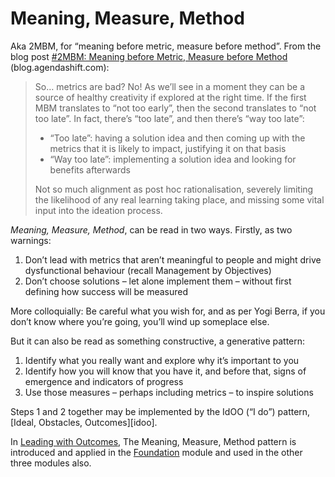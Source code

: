 # Meaning, Measure, Method

Aka 2MBM, for “meaning before metric, measure before method”. From the blog post [#2MBM: Meaning before Metric, Measure before Method](https://blog.agendashift.com/2020/07/02/2mbm-meaning-before-metric-measure-before-method/) (blog.agendashift.com):

> So…  metrics are bad? No! As we’ll see in a moment they can be a source of healthy creativity if explored at the right time. If the first MBM translates to “not too early”, then the second translates to “not too late”. In fact, there’s “too late”, and then there’s “way too late”:
>
> * “Too late”: having a solution idea and then coming up with the metrics that it is likely to impact, justifying it on that basis
> * “Way too late”: implementing a solution idea and looking for benefits afterwards
>
> Not so much alignment as post hoc rationalisation, severely limiting the likelihood of any real learning taking place, and missing some vital input into the ideation process.

*Meaning, Measure, Method*, can be read in two ways. Firstly, as two warnings:

1.  Don’t lead with metrics that aren’t meaningful to people and might drive dysfunctional behaviour (recall Management by Objectives)
2.  Don’t choose solutions – let alone implement them – without first defining how success will be measured

More colloquially: Be careful what you wish for, and as per Yogi Berra, if you don’t know where you’re going, you’ll wind up someplace else.

But it can also be read as something constructive, a generative pattern:

1.  Identify what you really want and explore why it’s important to you 
2.  Identify how you will know that you have it, and before that, signs of emergence and indicators of progress
3.  Use those measures – perhaps including metrics – to inspire solutions

Steps 1 and 2 together may be implemented by the IdOO (“I do”) pattern, [Ideal, Obstacles, Outcomes][idoo].

In [Leading with Outcomes](https://academy.agendashift.com/c/leading-with-outcomes), The Meaning, Measure, Method pattern is introduced and applied in the [Foundation](https://academy.agendashift.com/c/leading-with-outcomes-foundation) module and used in the other three modules also.
